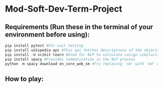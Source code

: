 # Mod-Soft-Dev-Term-Project

## Requirements (Run these in the terminal of your environment before using):

```python
pip install pytest #For unit testing
pip install wikipedia-api #This api fetches descriptions of the objects loaded from the .txt file
pip install -U scikit-learn #Used for NLP to calculate cosign similarity
pip install spacy #Provides lemmatization in the NLP process
python -m spacy download en_core_web_sm #Try replacing 'sm' with 'md' or 'lg' for more accurate guesses. However, they are a larger downloads.
```
## How to play:
